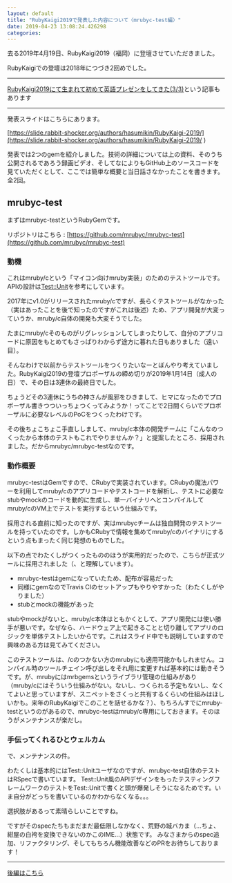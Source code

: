```yaml
---
layout: default
title: "RubyKaigi2019で発表した内容について〈mrubyc-test編〉"
date: 2019-04-23 13:08:24.426298
categories: 
---
```


去る2019年4月19日、RubyKaigi2019（福岡）に登壇させていただきました。

RubyKaigiでの登壇は2018年につづき2回めでした。

----

[RubyKaigi2019にて生まれて初めて英語プレゼンをしてきた(3/3)](http://shimane.monstar-lab.com/hasumin/taked-in-english-on-RubyKaigi2019-1)という記事もあります

----

発表スライドはこちらにあります。


[https://slide.rabbit-shocker.org/authors/hasumikin/RubyKaigi-2019/](https://slide.rabbit-shocker.org/authors/hasumikin/RubyKaigi-2019/
)


発表では2つのgemを紹介しました。技術の詳細については上の資料、そのうち公開されるであろう録画ビデオ、そしてなによりもGitHub上のソースコードを見ていただくとして、ここでは簡単な概要と当日話さなかったことを書きます。全2回。

## mrubyc-test

まずはmrubyc-testというRubyGemです。


リポジトリはこちら : [https://github.com/mrubyc/mrubyc-test](https://github.com/mrubyc/mrubyc-test)

### 動機

これはmruby/cという「マイコン向けmruby実装」のためのテストツールです。APIの設計は[Test::Unit](https://github.com/test-unit/test-unit)を参考にしています。


2017年にv1.0がリリースされたmruby/cですが、長らくテストツールがなかった（実はあったことを後で知ったのですがこれは後述）ため、アプリ開発が大変っていうか、mruby/c自体の開発も大変そうでした。


たまにmruby/cそのものがリグレッションしてしまったりして、自分のアプリコードに原因をもとめてもさっぱりわからず途方に暮れた日もありました（遠い目）。


そんなわけで以前からテストツールをつくりたいなーとぼんやり考えていました。RubyKaigi2019の登壇プロポーザルの締め切りが2019年1月14日（成人の日）で、その日は3連休の最終日でした。


ちょうどその3連休にうちの神さんが風邪をひきまして、ヒマになったのでプロポーザル書きつついっちょつくってみようか！ってことで2日間くらいでプロポーザルに必要なレベルのPoCをつくったわけです。


その後ちょこちょこ手直ししまして、mruby/c本体の開発チームに「こんなのつくったから本体のテストもこれでやりませんか？」と提案したところ、採用されました。だからmrubyc/mrubyc-testなのです。

### 動作概要

mrubyc-testはGemですので、CRubyで実装されています。CRubyの魔法パワーを利用してmruby/cのアプリコードやテストコードを解析し、テストに必要なstubやmockのコードを動的に生成し、単一バイナリへとコンパイルしてmruby/cのVM上でテストを実行するという仕組みです。


採用される直前に知ったのですが、実はmrubycチームは独自開発のテストツールを持っていたのです。しかもCRubyで情報を集めてmruby/cのバイナリにするという点もまったく同じ発想のものでした。


以下の点でわたくしがつくったもののほうが実用的だったので、こちらが正式ツールに採用されました（、と理解しています）。


- mrubyc-testはgemになっていたため、配布が容易だった
- 同様にgemなのでTravis CIのセットアップもやりやすかった（わたくしがやりました）
- stubとmockの機能があった


stubやmockがないと、mruby/c本体はともかくとして、アプリ開発には使い勝手が悪いです。なぜなら、ハードウェア上で起きることと切り離してアプリのロジックを単体テストしたいからです。これはスライド中でも説明していますので興味のある方は見てみてください。


このテストツールは、/cのつかない方のmrubyにも適用可能かもしれません。コンパイル時のツールチェイン呼び出しをそれ用に変更すれば基本的には動きそうです。が、mrubyにはmrbgemsというライブラリ管理の仕組みがあり（mruby/cにはそういう仕組みがない。ないし、つくられる予定もないし、なくてよいと思っていますが、スニペットをさくっと共有するくらいの仕組みはほしいかも。来年のRubyKaigiでこのことを話せるかな？）、もちろんすでにmruby-testというのがあるので、mrubyc-testはmruby/c専用にしておきます。そのほうがメンテナンスが楽だし。

### 手伝ってくれるひとウェルカム

で、メンテナンスの件。


わたくしは基本的にはTest::Unitユーザなのですが、mrubyc-test自体のテストはRSpecで書いています。
Test::Unit風のAPIデザインをもったテスティングフレームワークのテストをTest::Unitで書くと頭が爆発しそうになるためです。いま自分がどっちを書いているのかわからなくなる。。。

選択肢があるって素晴らしいことですね。


ですがそのspecたちもまだまだ最低限しなかなく、荒野の城バカま（...ちょ、紺屋の白袴を変換できないのかこのIME...）状態です。
みなさまからのspec追加、リファクタリング、そしてもちろん機能改善などのPRをお待ちしております！

----

[後編はこちら](http://shimane.monstar-lab.com/hasumin/RubyKaigi2019-mrubyc-debugger)

